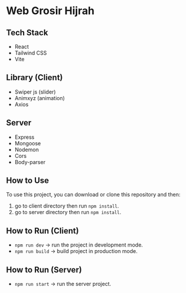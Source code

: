 # Web Grosir Hijrah

## Tech Stack

- React
- Tailwind CSS
- Vite

## Library (Client)

- Swiper js (slider)
- Animxyz (animation)
- Axios

## Server

- Express
- Mongoose
- Nodemon
- Cors
- Body-parser

## How to Use

To use this project, you can download or clone this repository and then:
1. go to client directory then run `npm install`.
2. go to server directory then run `npm install`.

## How to Run (Client)

- `npm run dev` -> run the project in development mode.
- `npm run build` -> build project in production mode.

## How to Run (Server)

- `npm run start` -> run the server project.

